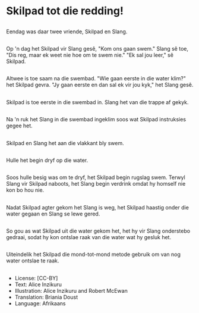 # Skilpad tot die redding!

##
Eendag was daar twee
vriende, Skilpad en
Slang.

##
Op 'n dag het Skilpad vir Slang gesê, "Kom ons gaan swem."
Slang sê toe, "Dis reg, maar ek weet nie hoe om te swem
nie." "Ek sal jou leer," sê Skilpad.

##
Altwee is toe saam na die swembad. "Wie gaan eerste in die
water klim?" het Skilpad gevra.
"Jy gaan eerste en dan sal ek vir jou kyk," het Slang gesê.

##
Skilpad is toe eerste in die swembad in. Slang het van die
trappe af gekyk.

##
Na 'n ruk het Slang in die swembad ingeklim soos wat
Skilpad instruksies gegee het.

##
Skilpad en Slang het aan die vlakkant bly swem.

##
Hulle het begin dryf op die water.

##
Soos hulle besig was
om te dryf, het Skilpad
begin rugslag swem.
Terwyl Slang vir Skilpad
naboots, het Slang
begin verdrink omdat
hy homself nie kon bo
hou nie.

##
Nadat Skilpad agter gekom het Slang is weg, het Skilpad
haastig onder die water gegaan en Slang se lewe gered.

##
So gou as wat Skilpad
uit die water gekom
het, het hy vir Slang
onderstebo gedraai,
sodat hy kon ontslae
raak van die water wat
hy gesluk het.

##
Uiteindelik het Skilpad die mond-tot-mond metode gebruik
om van nog water ontslae te raak.

##
* License: [CC-BY]
* Text: Alice Inzikuru
* Illustration: Alice Inzikuru and Robert McEwan
* Translation: Briania Doust
* Language: Afrikaans
